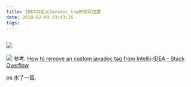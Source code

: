 ```yaml
---
title: IDEA自定义Javadoc_tag的保存位置
date: 2018-02-04 23:43:26
tags:
---
```


![](https://ws1.sinaimg.cn/large/006tNc79gy1fo4ul84l8pj31bu0cytb6.jpg)
----
![](https://ws4.sinaimg.cn/large/006tNc79gy1fo4uj1l4imj31kw0yt167.jpg)
参考:
[How to remove an custom javadoc tag from Intellij-IDEA - Stack Overflow](https://stackoverflow.com/questions/4461213/how-to-remove-an-custom-javadoc-tag-from-intellij-idea '0.0')

ps:水了一篇.

